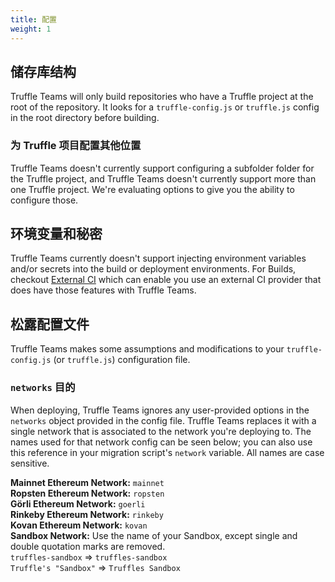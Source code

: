 ```yaml
---
title: 配置
weight: 1
---
```


## 储存库结构

Truffle Teams will only build repositories who have a Truffle project at the root of the repository. It looks for a `truffle-config.js` or `truffle.js` config in the root directory before building.

[comment]: <> (I'm using #### instead of ### because the styling of ### doesn't differ much from ##)

### 为 Truffle 项目配置其他位置

Truffle Teams doesn't currently support configuring a subfolder folder for the Truffle project, and Truffle Teams doesn't currently support more than one Truffle project. We're evaluating options to give you the ability to configure those.

## 环境变量和秘密

Truffle Teams currently doesn't support injecting environment variables and/or secrets into the build or deployment environments. For Builds, checkout [External CI](/docs/teams/testing/external-ci) which can enable you use an external CI provider that does have those features with Truffle Teams.

## 松露配置文件

Truffle Teams makes some assumptions and modifications to your `truffle-config.js` (or `truffle.js`) configuration file.

### `networks` 目的

When deploying, Truffle Teams ignores any user-provided options in the `networks` object provided in the config file. Truffle Teams replaces it with a single network that is associated to the network you're deploying to. The names used for that network config can be seen below; you can also use this reference in your migration script's `network` variable. All names are case sensitive.

**Mainnet Ethereum Network:** `mainnet`<br/>
**Ropsten Ethereum Network:** `ropsten`<br/>
**Görli Ethereum Network:** `goerli`<br/>
**Rinkeby Ethereum Network:** `rinkeby`<br/>
**Kovan Ethereum Network:** `kovan`<br/>
**Sandbox Network:** Use the name of your Sandbox, except single and double quotation marks are removed. <br />
`truffles-sandbox` => `truffles-sandbox`<br/>
`Truffle's "Sandbox"` => `Truffles Sandbox`
